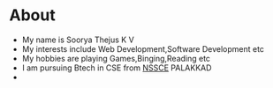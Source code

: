 # About
- My name is Soorya Thejus K V
- My interests include Web Development,Software Development etc
- My hobbies are playing Games,Binging,Reading etc
- I am pursuing Btech in CSE from [NSSCE](https://nssce.ac.in) PALAKKAD
- 

